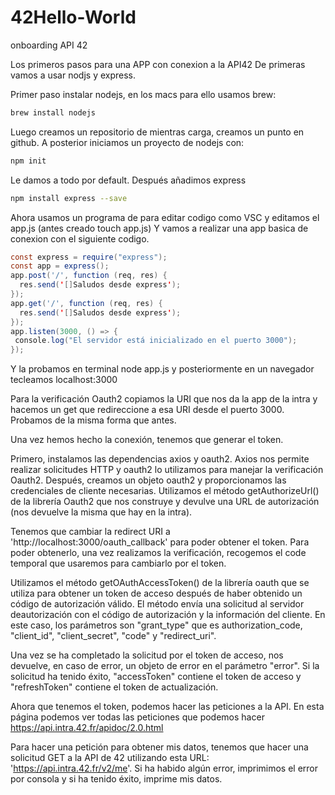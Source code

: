 # 42Hello-World
onboarding API 42

Los primeros pasos para una APP con conexion a la API42 De primeras vamos a usar nodjs y express.

Primer paso instalar nodejs, en los macs para ello usamos brew:

```bash
brew install nodejs
```
Luego creamos un repositorio de mientras carga, creamos un punto en github. A posterior iniciamos un proyecto de nodejs con:
```bash
npm init
```
Le damos a todo por default.
Después añadimos express
```bash
npm install express --save
```
Ahora usamos un programa de para editar codigo como VSC y editamos el app.js (antes creado touch app.js) Y vamos a realizar una app basica de conexion con el siguiente codigo.
```java
const express = require("express");
const app = express();
app.post('/', function (req, res) {
  res.send('[]Saludos desde express');
});
app.get('/', function (req, res) {
  res.send('[]Saludos desde express');
});
app.listen(3000, () => {
 console.log("El servidor está inicializado en el puerto 3000");
});
```
Y la probamos en terminal node app.js y posteriormente en un navegador tecleamos localhost:3000

Para la verificación Oauth2 copiamos la URI que nos da la app de la intra y hacemos un get que redireccione a esa URI desde el puerto 3000. Probamos de la misma forma que antes.

Una vez hemos hecho la conexión, tenemos que generar el token. 

Primero, instalamos las dependencias axios y oauth2. Axios nos permite realizar solicitudes HTTP y oauth2 lo utilizamos para manejar la verificación Oauth2. Después, creamos un objeto oauth2 y proporcionamos las credenciales de cliente necesarias. Utilizamos el método getAuthorizeUrl() de la librería Oauth2 que nos construye y devulve una URL de autorización (nos devuelve la misma que hay en la intra).

Tenemos que cambiar la redirect URI a 'http://localhost:3000/oauth_callback' para poder obtener el token. Para poder obtenerlo, una vez realizamos la verificación, recogemos el code temporal que usaremos para cambiarlo por el token.

Utilizamos el método getOAuthAccessToken() de la librería oauth que se utiliza para obtener un token de acceso después de haber obtenido un código de autorización válido. El método envía una solicitud al servidor deautorización con el código de autorización y la información del cliente. En este caso, los parámetros son "grant_type" que es authorization_code, "client_id", "client_secret", "code" y "redirect_uri".

Una vez se ha completado la solicitud por el token de acceso, nos devuelve, en caso de error, un objeto de error en el parámetro "error". Si la solicitud ha tenido éxito, "accessToken" contiene el token de acceso y "refreshToken" contiene el token de actualización.

Ahora que tenemos el token, podemos hacer las peticiones a la API. En esta página podemos ver todas las peticiones que podemos hacer https://api.intra.42.fr/apidoc/2.0.html

Para hacer una petición para obtener mis datos, tenemos que hacer una solicitud GET a la API de 42 utilizando esta URL: 'https://api.intra.42.fr/v2/me'. Si ha habido algún error, imprimimos el error por consola y si ha tenido éxito, imprime mis datos.
